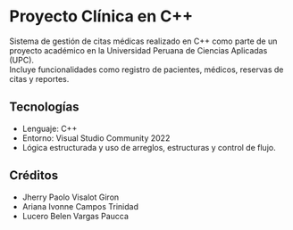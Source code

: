# Proyecto Clínica en C++

Sistema de gestión de citas médicas realizado en C++ como parte de un proyecto académico en la Universidad Peruana de Ciencias Aplicadas (UPC).  
Incluye funcionalidades como registro de pacientes, médicos, reservas de citas y reportes.

## Tecnologías
- Lenguaje: C++
- Entorno: Visual Studio Community 2022
- Lógica estructurada y uso de arreglos, estructuras y control de flujo.

## Créditos
- Jherry Paolo Visalot Giron  
- Ariana Ivonne Campos Trinidad  
- Lucero Belen Vargas Paucca

